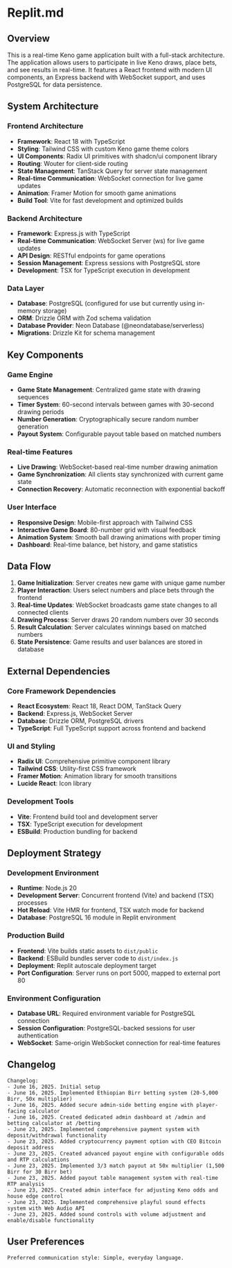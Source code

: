 # Replit.md

## Overview

This is a real-time Keno game application built with a full-stack architecture. The application allows users to participate in live Keno draws, place bets, and see results in real-time. It features a React frontend with modern UI components, an Express backend with WebSocket support, and uses PostgreSQL for data persistence.

## System Architecture

### Frontend Architecture
- **Framework**: React 18 with TypeScript
- **Styling**: Tailwind CSS with custom Keno game theme colors
- **UI Components**: Radix UI primitives with shadcn/ui component library
- **Routing**: Wouter for client-side routing
- **State Management**: TanStack Query for server state management
- **Real-time Communication**: WebSocket connection for live game updates
- **Animation**: Framer Motion for smooth game animations
- **Build Tool**: Vite for fast development and optimized builds

### Backend Architecture
- **Framework**: Express.js with TypeScript
- **Real-time Communication**: WebSocket Server (ws) for live game updates
- **API Design**: RESTful endpoints for game operations
- **Session Management**: Express sessions with PostgreSQL store
- **Development**: TSX for TypeScript execution in development

### Data Layer
- **Database**: PostgreSQL (configured for use but currently using in-memory storage)
- **ORM**: Drizzle ORM with Zod schema validation
- **Database Provider**: Neon Database (@neondatabase/serverless)
- **Migrations**: Drizzle Kit for schema management

## Key Components

### Game Engine
- **Game State Management**: Centralized game state with drawing sequences
- **Timer System**: 60-second intervals between games with 30-second drawing periods
- **Number Generation**: Cryptographically secure random number generation
- **Payout System**: Configurable payout table based on matched numbers

### Real-time Features
- **Live Drawing**: WebSocket-based real-time number drawing animation
- **Game Synchronization**: All clients stay synchronized with current game state
- **Connection Recovery**: Automatic reconnection with exponential backoff

### User Interface
- **Responsive Design**: Mobile-first approach with Tailwind CSS
- **Interactive Game Board**: 80-number grid with visual feedback
- **Animation System**: Smooth ball drawing animations with proper timing
- **Dashboard**: Real-time balance, bet history, and game statistics

## Data Flow

1. **Game Initialization**: Server creates new game with unique game number
2. **Player Interaction**: Users select numbers and place bets through the frontend
3. **Real-time Updates**: WebSocket broadcasts game state changes to all connected clients
4. **Drawing Process**: Server draws 20 random numbers over 30 seconds
5. **Result Calculation**: Server calculates winnings based on matched numbers
6. **State Persistence**: Game results and user balances are stored in database

## External Dependencies

### Core Framework Dependencies
- **React Ecosystem**: React 18, React DOM, TanStack Query
- **Backend**: Express.js, WebSocket Server
- **Database**: Drizzle ORM, PostgreSQL drivers
- **TypeScript**: Full TypeScript support across frontend and backend

### UI and Styling
- **Radix UI**: Comprehensive primitive component library
- **Tailwind CSS**: Utility-first CSS framework
- **Framer Motion**: Animation library for smooth transitions
- **Lucide React**: Icon library

### Development Tools
- **Vite**: Frontend build tool and development server
- **TSX**: TypeScript execution for development
- **ESBuild**: Production bundling for backend

## Deployment Strategy

### Development Environment
- **Runtime**: Node.js 20
- **Development Server**: Concurrent frontend (Vite) and backend (TSX) processes
- **Hot Reload**: Vite HMR for frontend, TSX watch mode for backend
- **Database**: PostgreSQL 16 module in Replit environment

### Production Build
- **Frontend**: Vite builds static assets to `dist/public`
- **Backend**: ESBuild bundles server code to `dist/index.js`
- **Deployment**: Replit autoscale deployment target
- **Port Configuration**: Server runs on port 5000, mapped to external port 80

### Environment Configuration
- **Database URL**: Required environment variable for PostgreSQL connection
- **Session Configuration**: PostgreSQL-backed sessions for user authentication
- **WebSocket**: Same-origin WebSocket connection for real-time features

## Changelog
```
Changelog:
- June 16, 2025. Initial setup
- June 16, 2025. Implemented Ethiopian Birr betting system (20-5,000 Birr, 50x multiplier)
- June 16, 2025. Added secure admin-side betting engine with player-facing calculator
- June 16, 2025. Created dedicated admin dashboard at /admin and betting calculator at /betting
- June 23, 2025. Implemented comprehensive payment system with deposit/withdrawal functionality
- June 23, 2025. Added cryptocurrency payment option with CEO Bitcoin deposit address
- June 23, 2025. Created advanced payout engine with configurable odds and RTP calculations
- June 23, 2025. Implemented 3/3 match payout at 50x multiplier (1,500 Birr for 30 Birr bet)
- June 23, 2025. Added payout table management system with real-time RTP analysis
- June 23, 2025. Created admin interface for adjusting Keno odds and house edge control
- June 23, 2025. Implemented comprehensive playful sound effects system with Web Audio API
- June 23, 2025. Added sound controls with volume adjustment and enable/disable functionality
```

## User Preferences
```
Preferred communication style: Simple, everyday language.
```